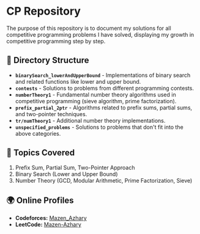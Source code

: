 # CP Repository

The purpose of this repository is to document my solutions for all competitive programming problems I have solved, displaying my growth in competitive programming step by step.

## 📂 Directory Structure

- **`binarySearch_lowerAndUpperBound`** - Implementations of binary search and related functions like lower and upper bound.
- **`contests`** - Solutions to problems from different programming contests.
- **`numberTheory1`** - Fundamental number theory algorithms used in competitive programming (sieve algorithm, prime factorization).
- **`prefix_partial_2ptr`** - Algorithms related to prefix sums, partial sums, and two-pointer techniques.
- **`tr/numTheory1`** - Additional number theory implementations.
- **`unspecified_problems`** - Solutions to problems that don't fit into the above categories.

## 📌 Topics Covered

1. Prefix Sum, Partial Sum, Two-Pointer Approach
2. Binary Search (Lower and Upper Bound)
3. Number Theory (GCD, Modular Arithmetic, Prime Factorization, Sieve)

## 🌍 Online Profiles

- **Codeforces:** [Mazen_Azhary](https://codeforces.com/profile/Mazen_Azhary)
- **LeetCode:** [Mazen-Azhary](https://leetcode.com/u/Mazen-Azhary/)
